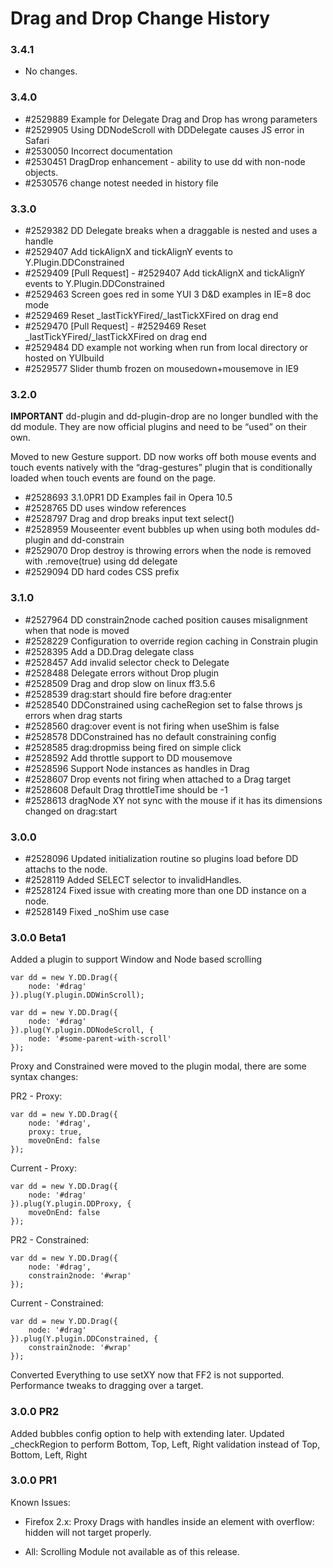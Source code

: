 Drag and Drop Change History
============================

### 3.4.1

-   No changes.

### 3.4.0

-   \#2529889 Example for Delegate Drag and Drop has wrong parameters
-   \#2529905 Using DDNodeScroll with DDDelegate causes JS error in Safari
-   \#2530050 Incorrect documentation
-   \#2530451 DragDrop enhancement - ability to use dd with non-node objects.
-   \#2530576 change notest needed in history file

### 3.3.0

-   \#2529382 DD Delegate breaks when a draggable is nested and uses a handle
-   \#2529407 Add tickAlignX and tickAlignY events to Y.Plugin.DDConstrained
-   \#2529409 \[Pull Request\] - \#2529407 Add tickAlignX and tickAlignY events to Y.Plugin.DDConstrained
-   \#2529463 Screen goes red in some YUI 3 D&D examples in IE=8 doc mode
-   \#2529469 Reset \_lastTickYFired/\_lastTickXFired on drag end
-   \#2529470 \[Pull Request\] - \#2529469 Reset \_lastTickYFired/\_lastTickXFired on drag end
-   \#2529484 DD example not working when run from local directory or hosted on YUIbuild
-   \#2529577 Slider thumb frozen on mousedown+mousemove in IE9

### 3.2.0

**IMPORTANT** dd-plugin and dd-plugin-drop are no longer bundled with the dd module. They are now official plugins and need to be “used” on their own.

Moved to new Gesture support. DD now works off both mouse events and touch events natively with the “drag-gestures” plugin that is conditionally loaded when touch events are found on the page.

-   \#2528693 3.1.0PR1 DD Examples fail in Opera 10.5
-   \#2528765 DD uses window references
-   \#2528797 Drag and drop breaks input text select()
-   \#2528959 Mouseenter event bubbles up when using both modules dd-plugin and dd-constrain
-   \#2529070 Drop destroy is throwing errors when the node is removed with .remove(true) using dd delegate
-   \#2529094 DD hard codes CSS prefix

### 3.1.0

-   \#2527964 DD constrain2node cached position causes misalignment when that node is moved
-   \#2528229 Configuration to override region caching in Constrain plugin
-   \#2528395 Add a DD.Drag delegate class
-   \#2528457 Add invalid selector check to Delegate
-   \#2528488 Delegate errors without Drop plugin
-   \#2528509 Drag and drop slow on linux ff3.5.6
-   \#2528539 drag:start should fire before drag:enter
-   \#2528540 DDConstrained using cacheRegion set to false throws js errors when drag starts
-   \#2528560 drag:over event is not firing when useShim is false
-   \#2528578 DDConstrained has no default constraining config
-   \#2528585 drag:dropmiss being fired on simple click
-   \#2528592 Add throttle support to DD mousemove
-   \#2528596 Support Node instances as handles in Drag
-   \#2528607 Drop events not firing when attached to a Drag target
-   \#2528608 Default Drag throttleTime should be -1
-   \#2528613 dragNode XY not sync with the mouse if it has its dimensions changed on drag:start

### 3.0.0

-   \#2528096 Updated initialization routine so plugins load before DD attachs to the node.
-   \#2528119 Added SELECT selector to invalidHandles.
-   \#2528124 Fixed issue with creating more than one DD instance on a node.
-   \#2528149 Fixed \_noShim use case

### 3.0.0 Beta1

Added a plugin to support Window and Node based scrolling

    var dd = new Y.DD.Drag({
        node: '#drag'
    }).plug(Y.plugin.DDWinScroll);

    var dd = new Y.DD.Drag({
        node: '#drag'
    }).plug(Y.plugin.DDNodeScroll, {
        node: '#some-parent-with-scroll'
    });

Proxy and Constrained were moved to the plugin modal, there are some syntax changes:

PR2 - Proxy:

    var dd = new Y.DD.Drag({
        node: '#drag',
        proxy: true,
        moveOnEnd: false
    });

Current - Proxy:

    var dd = new Y.DD.Drag({
        node: '#drag'
    }).plug(Y.plugin.DDProxy, {
        moveOnEnd: false
    });

PR2 - Constrained:

    var dd = new Y.DD.Drag({
        node: '#drag',
        constrain2node: '#wrap'
    });

Current - Constrained:

    var dd = new Y.DD.Drag({
        node: '#drag'
    }).plug(Y.plugin.DDConstrained, {
        constrain2node: '#wrap'
    });

Converted Everything to use setXY now that FF2 is not supported. Performance tweaks to dragging over a target.

### 3.0.0 PR2

Added bubbles config option to help with extending later. Updated \_checkRegion to perform Bottom, Top, Left, Right validation instead of Top, Bottom, Left, Right

### 3.0.0 PR1

Known Issues:

-   Firefox 2.x: Proxy Drags with handles inside an element with overflow: hidden will not target properly.

-   All: Scrolling Module not available as of this release.
